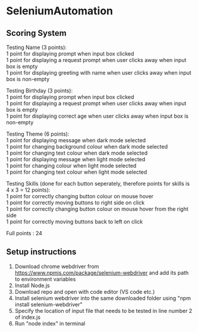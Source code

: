 # SeleniumAutomation

## Scoring System <br/>

Testing Name (3 points):<br/>
1 point for displaying prompt when input box clicked<br/>
1 point for displaying a request prompt when user clicks away when input box is empty<br/>
1 point for displaying greeting with name when user clicks away when input box is non-empty<br/>

Testing Birthday (3 points):<br/>
1 point for displaying prompt when input box clicked<br/>
1 point for displaying a request prompt when user clicks away when input box is empty<br/>
1 point for displaying correct age when user clicks away when input box is non-empty<br/>

Testing Theme (6 points):<br/>
1 point for displaying message when dark mode selected<br/>
1 point for changing background colour when dark mode selected<br/>
1 point for changing text colour when dark mode selected<br/>
1 point for displaying message when light mode selected<br/>
1 point for changing colour when light mode selected<br/>
1 point for changing text colour when light mode selected<br/>

Testing Skills (done for each button seperately, therefore points for skills is 4 x 3 = 12 points):<br/>
1 point for correctly changing button colour on mouse hover<br/>
1 point for correctly moving buttons to right side on click<br/>
1 point for correctly changing button colour on mouse hover from the right side<br/>
1 point for correctly moving buttons back to left on click<br/>



Full points : 24

## Setup instructions <br/>
1. Download chrome webdriver from https://www.npmjs.com/package/selenium-webdriver and add its path to environment variables<br/>
2. Install Node.js<br/>
3. Download repo and open with code editor (VS code etc.)<br/>
4. Install selenium webdriver into the same downloaded folder using "npm install selenium-webdriver"<br/>
5. Specify the location of input file that needs to be tested in line number 2 of index.js<br/>
6. Run "node index" in terminal



